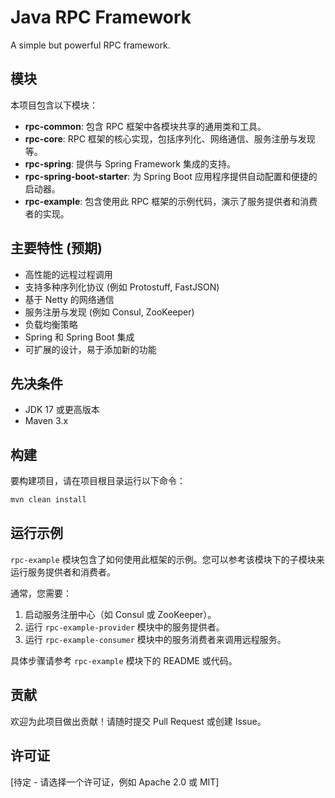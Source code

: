 # Java RPC Framework

A simple but powerful RPC framework.

## 模块

本项目包含以下模块：

*   **rpc-common**: 包含 RPC 框架中各模块共享的通用类和工具。
*   **rpc-core**: RPC 框架的核心实现，包括序列化、网络通信、服务注册与发现等。
*   **rpc-spring**: 提供与 Spring Framework 集成的支持。
*   **rpc-spring-boot-starter**: 为 Spring Boot 应用程序提供自动配置和便捷的启动器。
*   **rpc-example**: 包含使用此 RPC 框架的示例代码，演示了服务提供者和消费者的实现。

## 主要特性 (预期)

*   高性能的远程过程调用
*   支持多种序列化协议 (例如 Protostuff, FastJSON)
*   基于 Netty 的网络通信
*   服务注册与发现 (例如 Consul, ZooKeeper)
*   负载均衡策略
*   Spring 和 Spring Boot 集成
*   可扩展的设计，易于添加新的功能

## 先决条件

*   JDK 17 或更高版本
*   Maven 3.x

## 构建

要构建项目，请在项目根目录运行以下命令：

```bash
mvn clean install
```

## 运行示例

`rpc-example` 模块包含了如何使用此框架的示例。您可以参考该模块下的子模块来运行服务提供者和消费者。

通常，您需要：
1. 启动服务注册中心（如 Consul 或 ZooKeeper）。
2. 运行 `rpc-example-provider` 模块中的服务提供者。
3. 运行 `rpc-example-consumer` 模块中的服务消费者来调用远程服务。

具体步骤请参考 `rpc-example` 模块下的 README 或代码。

## 贡献

欢迎为此项目做出贡献！请随时提交 Pull Request 或创建 Issue。

## 许可证

[待定 - 请选择一个许可证，例如 Apache 2.0 或 MIT]

